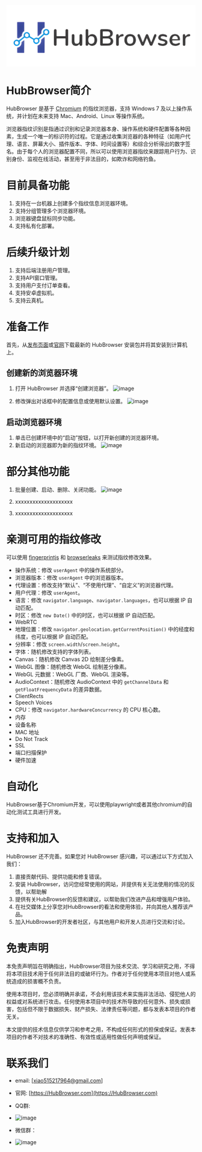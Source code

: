 <p align="center">
 <img src="/logo-new.png">


</p>



# HubBrowser简介
HubBrowser 是基于 [Chromium](https://dev.chromium.org) 的指纹浏览器，支持 Windows 7 及以上操作系统，并计划在未来支持 Mac、Android、Linux 等操作系统。

浏览器指纹识别是指通过识别和记录浏览器本身、操作系统和硬件配置等各种因素，生成一个唯一的标识符的过程。它是通过收集浏览器的各种特征（如用户代理、语言、屏幕大小、插件版本、字体、时间设置等）和综合分析得出的数字签名。由于每个人的浏览器配置不同，所以可以使用浏览器指纹来跟踪用户行为、识别身份、监视在线活动，甚至用于非法目的，如欺诈和网络钓鱼。

# 目前具备功能
1. 支持在一台机器上创建多个指纹信息浏览器环境。
2. 支持分组管理多个浏览器环境。
3. 浏览器键盘鼠标同步功能。
4. 支持私有化部署。
# 后续升级计划
1. 支持后端注册用户管理。
2. 支持API窗口管理。
3. 支持用户支付订单查看。
4. 支持安卓虚拟机。
5. 支持云真机。

# 准备工作
首先，从[发布页面]()或[官网](http://HubBrowser.com)下载最新的 HubBrowser 安装包并将其安装到计算机上。

## 创建新的浏览器环境
1. 打开 HubBrowser 并选择“创建浏览器”。
![image](https://github.com/user-attachments/assets/8e4b9d28-ade6-46b6-b505-a431e7b20ab9)


2. 修改弹出对话框中的配置信息或使用默认设置。
![image](https://github.com/user-attachments/assets/68596cb3-39bf-4ba0-ae9f-4c4eb5e6784c)


## 启动浏览器环境
1. 单击已创建环境中的“启动”按钮，以打开新创建的浏览器环境。
2. 新启动的浏览器即为新的指纹环境。
![image](https://github.com/user-attachments/assets/f84a1e6e-7bdb-4994-8581-54b95375d670)
# 部分其他功能
1. 批量创建、启动、删除、关闭功能。
![image](https://github.com/user-attachments/assets/71b328ca-8fd5-49a0-9c5a-332b5acb9061)

2. xxxxxxxxxxxxxxxxxxxx
   
3. xxxxxxxxxxxxxxxxxxxx
# 亲测可用的指纹修改
可以使用 [fingerprintjs](https://fingerprintjs.github.io/fingerprintjs/) 和 [browserleaks](https://browserleaks.com/) 来测试指纹修改效果。

- 操作系统：修改 `userAgent` 中的操作系统部分。
- 浏览器版本：修改 `userAgent` 中的浏览器版本。
- 代理设置：修改支持“默认”、“不使用代理”、“自定义”的浏览器代理。
- 用户代理：修改 `userAgent`。
- 语言：修改 `navigator.language`、`navigator.languages`，也可以根据 IP 自动匹配。
- 时区：修改 `new Date()` 中的时区，也可以根据 IP 自动匹配。
- WebRTC
- 地理位置：修改 `navigator.geolocation.getCurrentPosition()` 中的经度和纬度，也可以根据 IP 自动匹配。
- 分辨率：修改 `screen.width`/`screen.height`。
- 字体：随机修改支持的字体列表。
- Canvas：随机修改 Canvas 2D 绘制差分像素。
- WebGL 图像：随机修改 WebGL 绘制差分像素。
- WebGL 元数据：WebGL 厂商、WebGL 渲染等。
- AudioContext：随机修改 AudioContext 中的 `getChannelData` 和 `getFloatFrequencyData` 的差异数据。
- ClientRects
- Speech Voices
- CPU：修改 `navigator.hardwareConcurrency` 的 CPU 核心数。
- 内存
- 设备名称
- MAC 地址
- Do Not Track
- SSL
- 端口扫描保护
- 硬件加速

# 自动化
HubBrowser基于Chromium开发，可以使用playwright或者其他chromium的自动化测试工具进行开发。

# 支持和加入
HubBrowser 还不完善。如果您对 HubBrowser 感兴趣，可以通过以下方式加入我们：

1. 直接贡献代码、提供功能和修复错误。
2. 安装 HubBrowser，访问您经常使用的网站，并提供有关无法使用的情况的反馈，以帮助解
3. 提供有关HubBrowser的反馈和建议，以帮助我们改进产品和增强用户体验。
4. 在社交媒体上分享您对HubBrowser的看法和使用体验，并向其他人推荐该产品。
5. 加入HubBrowser的开发者社区，与其他用户和开发人员进行交流和讨论。

# 免责声明
本免责声明旨在明确指出，HubBrowser项目为技术交流、学习和研究之用，不得将本项目技术用于任何非法目的或破坏行为。作者对于任何使用本项目对他人或系统造成的损害概不负责。

使用本项目时，您必须明确并承诺，不会利用该技术来实施非法活动、侵犯他人的权益或对系统进行攻击。任何使用本项目中的技术所导致的任何意外、损失或损害，包括但不限于数据损失、财产损失、法律责任等问题，都与发表本项目的作者无关。

本文提供的技术信息仅供学习和参考之用，不构成任何形式的担保或保证。发表本项目的作者不对技术的准确性、有效性或适用性做任何声明或保证。

# 联系我们
- email:  [xiao515217964@gmail.com]
- 官网:  [https://HubBrowser.com](https://HubBrowser.com)
- QQ群: 
-  ![image](https://github.com/user-attachments/assets/895d6ab1-ac36-4490-a7a1-5b209fd81285)

- 微信群：
- ![image](https://github.com/user-attachments/assets/53faf041-c02b-484b-a3da-34df38505189)



